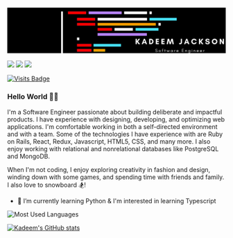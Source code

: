<!-- Banner -->

![Uh oh my banner didn't load!](https://github.com/Cro5s/Cro5s/blob/main/assets/banner_edit.png)

<!-- Social Shields -->

<a href="https://www.linkedin.com/in/kadeem-jackson-4349348a/" target="_blank"><img src="https://img.shields.io/badge/linkedin-%230077B5.svg?&style=for-the-badge&logo=linkedin&logoColor=white" /></a>
<a href="https://www.instagram.com/deemyjackson/" target="_blank"><img src="https://img.shields.io/badge/instagram-%23E4405F.svg?&style=for-the-badge&logo=instagram&logoColor=white" /></a>
<a href="https://www.kadeem.dev" target="_blank"><img src="https://img.shields.io/badge/portfolio-%2300C244.svg?&style=for-the-badge&logo=portfolio&logoColor=white">

<!-- Unused Shields [<img src="https://img.shields.io/badge/twitter-%231DA1F2.svg?&style=for-the-badge&logo=twitter&logoColor=white" />](https://twitter.com/USERNAME) [<img src="https://img.shields.io/badge/medium-%2312100E.svg?&style=for-the-badge&logo=medium&logoColor=white" />](https://medium.com/USERNAME)  [<img src = "https://img.shields.io/badge/facebook-%231877F2.svg?&style=for-the-badge&logo=facebook&logoColor=white">](https://www.facebook.com/USERNAME) -->
<!-- Find a ton of other badges here! https://github.com/alexandresanlim/Badges4-README.md-Profile -->

<!-- Github Visits -->

[![Visits Badge](https://badges.pufler.dev/visits/cro5s/cro5s)](https://badges.pufler.dev)

<!-- [![Years Badge](https://badges.pufler.dev/years/cro5s)](https://badges.pufler.dev) -->
<!-- <img src="https://badges.pufler.dev/visits/cro5s/cro5s"> -->

<!-- The good stuff -->

### Hello World 👋🏾

I'm a Software Engineer passionate about building deliberate and impactful products. I have experience with designing, developing, and optimizing web applications. I'm comfortable working in both a self-directed environment and with a team. Some of the technologies I have experience with are Ruby on Rails, React, Redux, Javascript, HTML5, CSS, and many more. I also enjoy working with relational and nonrelational databases like PostgreSQL and MongoDB.

When I'm not coding, I enjoy exploring creativity in fashion and design, winding down with some games, and spending time with friends and family. I also love to snowboard 🏂!

-   🌱 I’m currently learning Python & I'm interested in learning Typescript

<!--
**Cro5s/Cro5s** is a ✨ _special_ ✨ repository because its `README.md` (this file) appears on your GitHub profile.

Here are some ideas to get you started:

- 🔭 I’m currently working on ...
- 🌱 I’m currently learning ...
- 👯 I’m looking to collaborate on ...
- 🤔 I’m looking for help with ...
- 💬 Ask me about ...
- 📫 How to reach me: ...
- 😄 Pronouns: ...
- ⚡ Fun fact: ...
-->

![Most Used Languages](https://github-readme-stats.vercel.app/api/top-langs/?username=cro5s&layout=compact)

[![Kadeem's GitHub stats](https://github-readme-stats.vercel.app/api?username=cro5s&show_icons=true&theme=dark&rank_icon=github&custom_title=Kadeem%27s+Github+Stats&ring_color=00FF00&text_color=417E87)](https://github.com/cro5s/github-readme-stats)
